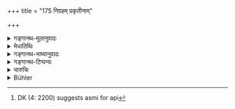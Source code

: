 +++
title = "175 निग्रहम् प्रकृतीनाम्"

+++

<details><summary>गङ्गानथ-मूलानुवादः</summary>

That king who does the chastisement of his people as also of his enemy’s army,—him he shall ever serve with every effort, like a preceptor.—(175)
</details>

<details><summary>मेधातिथिः</summary>

बलिनम् इत्य् उक्तम् । कियता बलेन बलवान् भवतीत्य् एतदर्थम् इदम् उच्यते । या दुष्टास् तदीयाः प्रकृतयो यश् च शत्रुर् उभयस्यापि निग्रहे समर्थः स आश्रयितव्यः । स **गुरुवत्** परिसेवितव्यो मानम् उज्झित्वा । नैवं मन्तव्यम् "महाराज एषो ऽपि[^२२२] समत्वेन वार्त्तावहे" इति । प्रभुवद् असौ सेवितव्यः । **सर्वयत्नैर्** उपायैः प्रियवचनैर् अवसरे समीपे संनिधानेन ॥ ७.१७५ ॥


[^२२२]:
     DK (4: 2200) suggests asmi for api
</details>

<details><summary>गङ्गानथ-भाष्यानुवादः</summary>

It has been said that the other king should be ‘*powerful*’; the question arising as to what amount of strength would mark him out as ‘powerful’,—the present verse supplies the answer.

With that king alone he shall seek shelter who is capable of chastising the enemy’s forces, as also the disloyal subjects of the king seeking his shelter.

And such a king shall he served like a preceptor; and in so doing the king shall not consider his dignity at all; he should have no such notion as ‘he also is a great king, so I shall treat him as my equal’; in fact he shall be attended upon, like a master.

‘*With every effort*’— by all such means as saying agreeable things, attending on him, and so forth.—(175)
</details>

<details><summary>गङ्गानथ-टिप्पन्यः</summary>

This verse is quoted in *Vīramitrodaya* (Rājanīti, p. 328)
</details>

<details><summary>भारुचिः</summary>

यासां **प्रकृतीनां** दोषेण गमनीयतमो जातस् तासां यो निग्रहे समर्थस् तद्**अरिबलस्य च**, तदा तं **सर्वयत्नैर् गुरुं यथा** निरुपरोधेन चेतसा परं सद्भावम् आश्रितः **सेवेत** ॥ ७.१७५ ॥
</details>

<details><summary>Bühler</summary>

175	That (prince) who will coerce both his (disloyal) subjects and the army of the foe, let him ever serve with every effort like a Guru.
</details>
